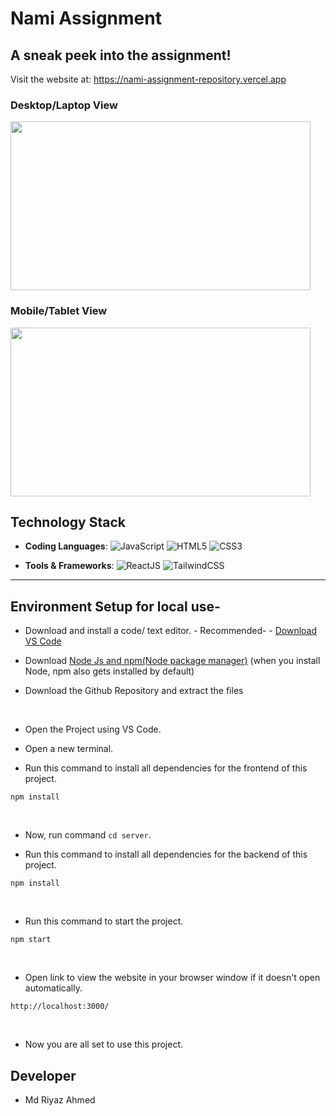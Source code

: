 # Nami Assignment

## A sneak peek into the assignment!

Visit the website at: https://nami-assignment-repository.vercel.app

### Desktop/Laptop View

<img src="ReadmeAssets/Screenshot (1144).png" width="480" height="270">

### Mobile/Tablet View

<img src="ReadmeAssets/Screenshot (1146).png" width="480" height="270">



## Technology Stack

- **Coding Languages**: <img alt="JavaScript" src="https://img.shields.io/badge/javascript%20-%23323330.svg?&style=for-the-badge&logo=javascript&logoColor=%23F7DF1E"/> <img alt="HTML5" src="https://img.shields.io/badge/html5%20-%23E34F26.svg?&style=for-the-badge&logo=html5&logoColor=white"/> <img alt="CSS3" src="https://img.shields.io/badge/css3%20-%231572B6.svg?&style=for-the-badge&logo=css3&logoColor=white"/>

- **Tools & Frameworks**: <img alt="ReactJS" src="https://img.shields.io/badge/react-%2320232a.svg?style=for-the-badge&logo=react&logoColor=%2361DAFB"/> <img alt="TailwindCSS" src="https://img.shields.io/badge/tailwindcss-0F172A?&logo=tailwindcss"/> 

<hr>

## Environment Setup for local use-

- Download and install a code/ text editor. - Recommended- - [Download VS Code](https://code.visualstudio.com/download)
  <br/>

- Download [Node Js and npm(Node package manager)](https://nodejs.org/en/) (when you install Node, npm also gets installed by default)
  <br/>


- Download the Github Repository and extract the files
<br/>

- Open the Project using VS Code.
  <br/>

- Open a new terminal.
  <br/>

- Run this command to install all dependencies for the frontend of this project.

```
npm install
```

<br/>

- Now, run command `cd server`.
  <br/>

- Run this command to install all dependencies for the backend of this project.

```
npm install
```

<br/>

- Run this command to start the project.

```
npm start
```
<br/>

- Open link to view the website in your browser window if it doesn't open automatically.

```
http://localhost:3000/
```

<br/>

- Now you are all set to use this project.

## Developer

- Md Riyaz Ahmed
